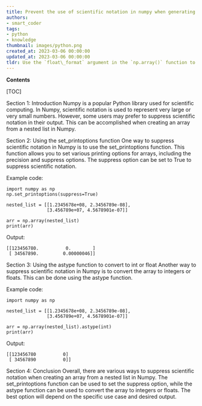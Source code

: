 ```yaml
---
title: Prevent the use of scientific notation in numpy when generating an array via a nested list
authors:
- smart_coder
tags:
- python
- knowledge
thumbnail: images/python.png
created_at: 2023-03-06 00:00:00
updated_at: 2023-03-06 00:00:00
tldr: Use the `float\_format` argument in the `np.array()` function to suppress scientific notation.
---
```


**Contents**

[TOC]

Section 1: Introduction
Numpy is a popular Python library used for scientific computing. In Numpy, scientific notation is used to represent very large or very small numbers. However, some users may prefer to suppress scientific notation in their output. This can be accomplished when creating an array from a nested list in Numpy.

Section 2: Using the set_printoptions function
One way to suppress scientific notation in Numpy is to use the set_printoptions function. This function allows you to set various printing options for arrays, including the precision and suppress options. The suppress option can be set to True to suppress scientific notation.

Example code:
```
import numpy as np
np.set_printoptions(suppress=True)

nested_list = [[1.2345678e+08, 2.3456789e-08],
               [3.456789e+07, 4.5678901e-07]]

arr = np.array(nested_list)
print(arr)
```
Output:
```
[[123456780.          0.        ]
 [ 34567890.         0.00000046]]
```

Section 3: Using the astype function to convert to int or float
Another way to suppress scientific notation in Numpy is to convert the array to integers or floats. This can be done using the astype function.

Example code:
```
import numpy as np

nested_list = [[1.2345678e+08, 2.3456789e-08],
               [3.456789e+07, 4.5678901e-07]]

arr = np.array(nested_list).astype(int)
print(arr)
```
Output:
```
[[123456780          0]
 [ 34567890          0]]
```

Section 4: Conclusion
Overall, there are various ways to suppress scientific notation when creating an array from a nested list in Numpy. The set_printoptions function can be used to set the suppress option, while the astype function can be used to convert the array to integers or floats. The best option will depend on the specific use case and desired output.
